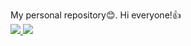 My personal repository:blush:.
Hi everyone!:+1:
</br>
<a href="https://github.com/OtabekVaxobov/github-readme-stats">
  <img  src="https://github-readme-stats.vercel.app/api?username=OtabekVaxobov&show_icons=true&include_all_commits=true&theme=" />
</a>
<img  src="https://github-readme-stats.vercel.app/api/top-langs/?username=OtabekVaxobov&layout=compact&theme=" />



